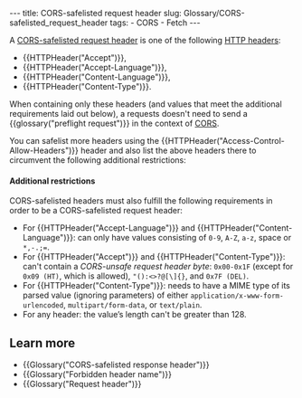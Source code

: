 --- title: CORS-safelisted request header slug: Glossary/CORS-safelisted\_request\_header tags: - CORS - Fetch ---

A [CORS-safelisted request header](https://fetch.spec.whatwg.org/#cors-safelisted-request-header) is one of the following [HTTP headers](/en-US/docs/Web/HTTP/Headers):

-   {{HTTPHeader("Accept")}},
-   {{HTTPHeader("Accept-Language")}},
-   {{HTTPHeader("Content-Language")}},
-   {{HTTPHeader("Content-Type")}}.

When containing only these headers (and values that meet the additional requirements laid out below), a requests doesn't need to send a {{glossary("preflight request")}} in the context of [CORS](/en-US/docs/Glossary/CORS).

You can safelist more headers using the {{HTTPHeader("Access-Control-Allow-Headers")}} header and also list the above headers there to circumvent the following additional restrictions:

#### Additional restrictions

CORS-safelisted headers must also fulfill the following requirements in order to be a CORS-safelisted request header:

-   For {{HTTPHeader("Accept-Language")}} and {{HTTPHeader("Content-Language")}}: can only have values consisting of `0-9`, `A-Z`, `a-z`, space or `*,-.;=`.
-   For {{HTTPHeader("Accept")}} and {{HTTPHeader("Content-Type")}}: can't contain a *CORS-unsafe request header byte*: `0x00-0x1F` (except for `0x09 (HT)`, which is allowed), `"():<>?@[\]{}`, and `0x7F (DEL)`.
-   For {{HTTPHeader("Content-Type")}}: needs to have a MIME type of its parsed value (ignoring parameters) of either `application/x-www-form-urlencoded`, `multipart/form-data`, or `text/plain`.
-   For any header: the value’s length can't be greater than 128.

Learn more
----------

-   {{Glossary("CORS-safelisted response header")}}
-   {{Glossary("Forbidden header name")}}
-   {{Glossary("Request header")}}
